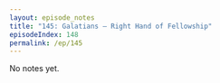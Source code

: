 ```yaml
---
layout: episode_notes
title: "145: Galatians — Right Hand of Fellowship"
episodeIndex: 148
permalink: /ep/145
---
```

No notes yet.
